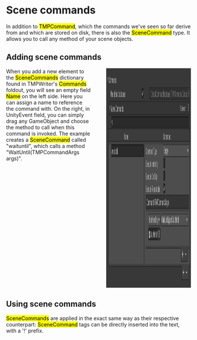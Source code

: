 <link rel="stylesheet" type="text/css" href="../styles.css">

# Scene commands
In addition to <mark class="markstyle">TMPCommand</mark>, which the commands we've seen so far derive from and which are stored on disk, there is also the <mark class="markstyle">SceneCommand</mark> type.
It allows you to call any method of your scene objects.

<style>
    .my-grid {
    display: grid;
    grid-template-columns: repeat(2, 1fr);
    grid-column-gap:3em;
    }
</style>

## Adding scene commands
<div class="my-grid">
<div>
When you add a new element to the <mark class="markstyle">SceneCommands</mark> dictionary found in TMPWriter's <mark class="markstyle">Commands</mark> foldout, you will see  
an empty field <mark class="markstyle">Name</mark> on the left side. Here you can assign a name to reference the command with.  
On the right, in UnityEvent field, you can simply drag any GameObject and choose the method to call when this command is invoked.  
The example creates a <mark class="markstyle">SceneCommand</mark> called "waituntil", which calls a method "WaitUntil(TMPCommandArgs args)".
</div>
<div>
<img src="../images/scenecommandexampl.png" alt="SceneCommand example" width="500" height="600">
</div>
</div>

## Using scene commands
<mark class="markstyle">SceneCommands</mark> are applied in the exact same way as their respective counterpart: <mark class="markstyle">SceneCommand</mark> tags can be directly inserted into the text, with a '!' prefix.